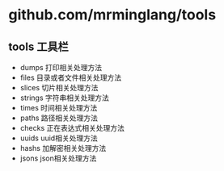 # github.com/mrminglang/tools

## tools 工具栏
- dumps 打印相关处理方法
- files 目录或者文件相关处理方法
- slices 切片相关处理方法
- strings 字符串相关处理方法
- times 时间相关处理方法
- paths 路径相关处理方法
- checks 正在表达式相关处理方法
- uuids uuid相关处理方法
- hashs 加解密相关处理方法
- jsons json相关处理方法

